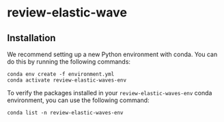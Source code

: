 # review-elastic-wave


## Installation

We recommend setting up a new Python environment with conda. You can do this by running the following commands:

```
conda env create -f environment.yml
conda activate review-elastic-waves-env
```

To verify the packages installed in your `review-elastic-waves-env` conda environment, you can use the following command:

 ```
conda list -n review-elastic-waves-env
 ```
